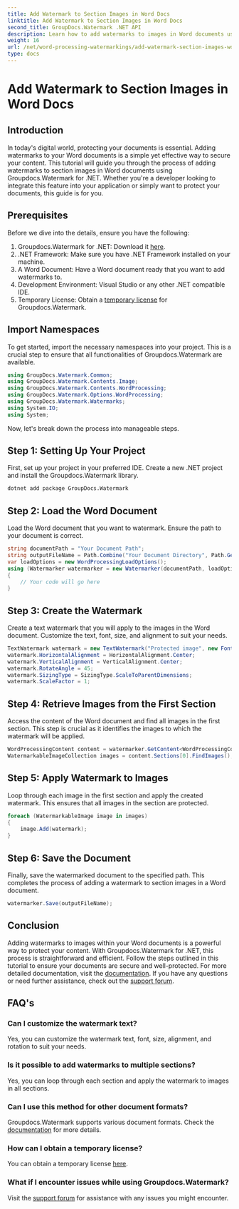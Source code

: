 ```yaml
---
title: Add Watermark to Section Images in Word Docs
linktitle: Add Watermark to Section Images in Word Docs
second_title: GroupDocs.Watermark .NET API
description: Learn how to add watermarks to images in Word documents using Groupdocs.Watermark for .NET. Follow our guide for secure and professional document protection.
weight: 16
url: /net/word-processing-watermarkings/add-watermark-section-images-word-docs/
type: docs
---
```

# Add Watermark to Section Images in Word Docs

## Introduction
In today's digital world, protecting your documents is essential. Adding watermarks to your Word documents is a simple yet effective way to secure your content. This tutorial will guide you through the process of adding watermarks to section images in Word documents using Groupdocs.Watermark for .NET. Whether you're a developer looking to integrate this feature into your application or simply want to protect your documents, this guide is for you.
## Prerequisites
Before we dive into the details, ensure you have the following:
1. Groupdocs.Watermark for .NET: Download it [here](https://releases.groupdocs.com/Watermark/net/).
2. .NET Framework: Make sure you have .NET Framework installed on your machine.
3. A Word Document: Have a Word document ready that you want to add watermarks to.
4. Development Environment: Visual Studio or any other .NET compatible IDE.
5. Temporary License: Obtain a [temporary license](https://purchase.groupdocs.com/temporary-license/) for Groupdocs.Watermark.
## Import Namespaces
To get started, import the necessary namespaces into your project. This is a crucial step to ensure that all functionalities of Groupdocs.Watermark are available.
```csharp
using GroupDocs.Watermark.Common;
using GroupDocs.Watermark.Contents.Image;
using GroupDocs.Watermark.Contents.WordProcessing;
using GroupDocs.Watermark.Options.WordProcessing;
using GroupDocs.Watermark.Watermarks;
using System.IO;
using System;
```
Now, let's break down the process into manageable steps.
## Step 1: Setting Up Your Project
First, set up your project in your preferred IDE. Create a new .NET project and install the Groupdocs.Watermark library.
```bash
dotnet add package GroupDocs.Watermark
```
## Step 2: Load the Word Document
Load the Word document that you want to watermark. Ensure the path to your document is correct.
```csharp
string documentPath = "Your Document Path";
string outputFileName = Path.Combine("Your Document Directory", Path.GetFileName(documentPath));
var loadOptions = new WordProcessingLoadOptions();
using (Watermarker watermarker = new Watermarker(documentPath, loadOptions))
{
    // Your code will go here
}
```
## Step 3: Create the Watermark
Create a text watermark that you will apply to the images in the Word document. Customize the text, font, size, and alignment to suit your needs.
```csharp
TextWatermark watermark = new TextWatermark("Protected image", new Font("Arial", 8));
watermark.HorizontalAlignment = HorizontalAlignment.Center;
watermark.VerticalAlignment = VerticalAlignment.Center;
watermark.RotateAngle = 45;
watermark.SizingType = SizingType.ScaleToParentDimensions;
watermark.ScaleFactor = 1;
```
## Step 4: Retrieve Images from the First Section
Access the content of the Word document and find all images in the first section. This step is crucial as it identifies the images to which the watermark will be applied.
```csharp
WordProcessingContent content = watermarker.GetContent<WordProcessingContent>();
WatermarkableImageCollection images = content.Sections[0].FindImages();
```
## Step 5: Apply Watermark to Images
Loop through each image in the first section and apply the created watermark. This ensures that all images in the section are protected.
```csharp
foreach (WatermarkableImage image in images)
{
    image.Add(watermark);
}
```
## Step 6: Save the Document
Finally, save the watermarked document to the specified path. This completes the process of adding a watermark to section images in a Word document.
```csharp
watermarker.Save(outputFileName);
```
## Conclusion
Adding watermarks to images within your Word documents is a powerful way to protect your content. With Groupdocs.Watermark for .NET, this process is straightforward and efficient. Follow the steps outlined in this tutorial to ensure your documents are secure and well-protected.
For more detailed documentation, visit the [documentation](https://tutorials.groupdocs.com/Watermark/net/). If you have any questions or need further assistance, check out the [support forum](https://forum.groupdocs.com/c/watermark/19).
## FAQ's
### Can I customize the watermark text?
Yes, you can customize the watermark text, font, size, alignment, and rotation to suit your needs.
### Is it possible to add watermarks to multiple sections?
Yes, you can loop through each section and apply the watermark to images in all sections.
### Can I use this method for other document formats?
Groupdocs.Watermark supports various document formats. Check the [documentation](https://tutorials.groupdocs.com/Watermark/net/) for more details.
### How can I obtain a temporary license?
You can obtain a temporary license [here](https://purchase.groupdocs.com/temporary-license/).
### What if I encounter issues while using Groupdocs.Watermark?
Visit the [support forum](https://forum.groupdocs.com/c/watermark/19) for assistance with any issues you might encounter.
